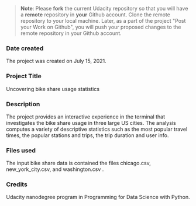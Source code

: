 >**Note**: Please **fork** the current Udacity repository so that you will have a **remote** repository in **your** Github account. Clone the remote repository to your local machine. Later, as a part of the project "Post your Work on Github", you will push your proposed changes to the remote repository in your Github account.

### Date created
The project was created on July 15, 2021.

### Project Title
Uncovering bike share usage statistics

### Description
The project provides an interactive experience in the terminal that investigates
the bike share usage in three large US cities. The analysis computes a variety of
descriptive statistics such as the most popular travel times, the popular stations
and trips, the trip duration and user info.

### Files used
The input bike share data is contained the files chicago.csv, new_york_city.csv,
and washington.csv .

### Credits
Udacity nanodegree program in Programming for Data Science with Python.
